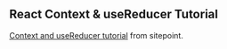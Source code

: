 ## React Context & useReducer Tutorial

[Context and useReducer tutorial](https://www.sitepoint.com/replace-redux-react-hooks-context-api/) from sitepoint.